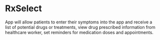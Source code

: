 # RxSelect

App will allow patients to enter their symptoms into the app and receive a list of potential drugs or treatments, view drug prescribed information from healthcare worker, set reminders for medication doses and appointments.
